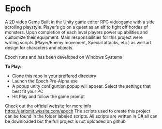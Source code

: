 # Epoch #
A 2D video Game Built in the Unity game editor
RPG videogame with a side scrolling playstyle. 
Player’s go on a quest as an elf to fight off hordes of monsters. 
Upon completion of each level players power up abilities and customize their equipment. 
Main responsibilities for this project were writing scripts (Player/Enemy movement, Special attacks, etc.) 
as well art design for characters and objects. 

Epoch runs and has been developed on Windows Systems 

**To Play:**
  * Clone this repo in your preffered directory 
  * Launch the Epoch Pre-Alpha.exe
  * A popup unity configurtion popup will appear. Select the settings that best fit your PC
  * Hit Play and follow the game prompt
 
Check out the official website for more info https://jeriomit.wixsite.com/epoch
The scripts used to create this project can be found in the folder labeled scripts. 
All scripts are written in C# all can be downloaded but the full project is not uploaded on github



